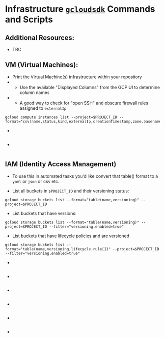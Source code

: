 # Infrastructure [`gcloudsdk`](https://cloud.google.com/sdk/) Commands and Scripts

## Additional Resources:

- TBC

## **VM (Virtual Machines)**:

- Print the Virtual Machine(s) infrastructure within your repository
- - Use the available "Displayed Columns" from the GCP UI to determine column names
- - A good way to check for "open SSH" and obscure firewall rules assigned to `externalIp`

```
gcloud compute instances list --project=$PROJECT_ID --format="csv(name,status,kind,externalIp,creationTimestamp,zone.basename(),machineType,scheduling.provisioningModel)"
```

- 

```
```

- 

```
```

## **IAM (Identity Access Management)**

- To use this in automated tasks you'd like convert that table() format to a `yaml` or `json` or csv etc.

- List all buckets in `$PROJECT_ID` and their versioning status:

```
gcloud storage buckets list --format="table(name,versioning)" --project=$PROJECT_ID
```

- List buckets that have versions:

```
gcloud storage buckets list --format="table(name,versioning)" --project=$PROJECT_ID --filter="versioning.enabled=true"
```

- List buckets that have lifecycle policies and are versioned

```
gcloud storage buckets list --format="table(name,versioning,lifecycle.rule[])" --project=$PROJECT_ID --filter="versioning.enabled=true"
```

- 

```
```

- 

```
```

- 

```
```


- 

```
```

- 

```
```

- 

```
```
